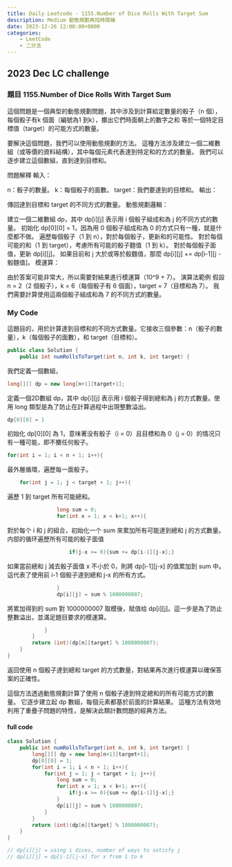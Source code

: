 ```yaml
---
title: Daily Leetcode - 1155.Number of Dice Rolls With Target Sum
description: Medium 動態規劃再找時間補
date: 2023-12-26 12:00:00+0000
categories:
    - LeetCode
    - 二分法
---
```


##  2023 Dec LC challenge

### 題目 1155.Number of Dice Rolls With Target Sum

這個問題是一個典型的動態規劃問題，其中涉及到計算給定數量的骰子（n 個），每個骰子有k 個面（編號為1 到k），擲出它們時面朝上的數字之和 等於一個特定目標值（target）的可能方式的數量。

要解決這個問題，我們可以使用動態規劃的方法。 這種方法涉及建立一個二維數組（或等價的資料結構），其中每個元素代表達到特定和的方式的數量。 我們可以逐步建立這個數組，直到達到目標和。

問題解釋
輸入：

n：骰子的數量。
k：每個骰子的面數。
target：我們要達到的目標和。
輸出：

傳回達到目標和 target 的不同方式的數量。
動態規劃邏輯：

建立一個二維數組 dp，其中 dp[i][j] 表示用 i 個骰子組成和為 j 的不同方式的數量。
初始化 dp[0][0] = 1，因為用 0 個骰子組成和為 0 的方式只有一種，就是什麼都不做。
遍歷每個骰子（1 到 n），對於每個骰子，更新和的可能性。 對於每個可能的和（1 到 target），考慮所有可能的骰子麵值（1 到 k）。
對於每個骰子面值，更新 dp[i][j]。 如果目前和 j 大於或等於骰麵值，那麼 dp[i][j] += dp[i-1][j - 骰麵值]。
模運算：

由於答案可能非常大，所以需要對結果進行模運算（10^9 + 7）。
演算法範例
假設 n = 2（2 個骰子），k = 6（每個骰子有 6 個面），target = 7（目標和為 7）。 我們需要計算使用這兩個骰子組成和為 7 的不同方式的數量。

### My Code

這題目的，用於計算達到目標和的不同方式數量。它接收三個參數：n（骰子的數量），k（每個骰子的面數），和 target（目標和）。

```java
public class Solution {
    public int numRollsToTarget(int n, int k, int target) {
```

我們定義一個數組，
```java
long[][] dp = new long[n+1][target+1];
```
定義一個2D數組 dp，其中 dp[i][j] 表示用 i 個骰子得到總和為 j 的方式數量。使用 long 類型是為了防止在計算過程中出現整數溢出。

```java
dp[0][0] = 1
```
初始化 dp[0][0] 為 1，意味著没有骰子（i = 0）且目標和為 0（j = 0）的情况只有一種可能，即不擲任何骰子。

```java
for(int i = 1; i < n + 1; i++){
```
最外層循環，遍歷每一面骰子。

```java
    for(int j = 1; j < target + 1; j++){
```
遍歷 1 到 target 所有可能總和。

```java
                long sum = 0;
                for(int x = 1; x < k+1; x++){
```
對於每个 i 和 j 的組合，初始化一个 sum 來累加所有可能達到總和 j 的方式數量。内部的循环遍歷所有可能的骰子面值

```java
                    if(j-x >= 0){sum += dp[i-1][j-x];}
```
如果當前總和 j 減去骰子面值 x 不小於 0，則將 dp[i-1][j-x] 的值累加到 sum 中。這代表了使用前 i-1 個骰子達到總和 j-x 的所有方式。

```java
                }
                dp[i][j] = sum % 1000000007;
```
將累加得到的 sum 對 1000000007 取模後，賦值给 dp[i][j]。這一步是為了防止整數溢出，並滿足題目要求的模運算。

```java
            }
        }
        return (int)(dp[n][target] % 1000000007);
    }
}

```

返回使用 n 個骰子達到總和 target 的方式數量，對結果再次進行模運算以確保答案的正確性。

這個方法透過動態規劃計算了使用 n 個骰子達到特定總和的所有可能方式的數量。 它逐步建立起 dp 數組，每個元素都基於前面的計算結果。 這種方法有效地利用了重疊子問題的特性，是解決此類計數問題的經典方法。

#### full code

```java
class Solution {
    public int numRollsToTarget(int n, int k, int target) {
        long[][] dp = new long[n+1][target+1];
        dp[0][0] = 1;
        for(int i = 1; i < n + 1; i++){
            for(int j = 1; j < target + 1; j++){
                long sum = 0;
                for(int x = 1; x < k+1; x++){
                    if(j-x >= 0){sum += dp[i-1][j-x];}
                }
                dp[i][j] = sum % 1000000007;
            }
        }
        return (int)(dp[n][target] % 1000000007);
    }
}

// dp[i][j] = using i dices, number of ways to satisfy j
// dp[i][j] = dp[i-1][j-x] for x from 1 to k 
```
